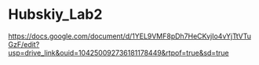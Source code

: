 # Hubskiy_Lab2
https://docs.google.com/document/d/1YEL9VMF8pDh7HeCKvjIo4vYjTtVTuGzF/edit?usp=drive_link&ouid=104250092736181178449&rtpof=true&sd=true
